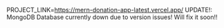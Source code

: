 PROJECT_LINK=https://mern-donation-app-latest.vercel.app/
UPDATE!: MongoDB Database currently down due to version issues! Will fix it soon!!
